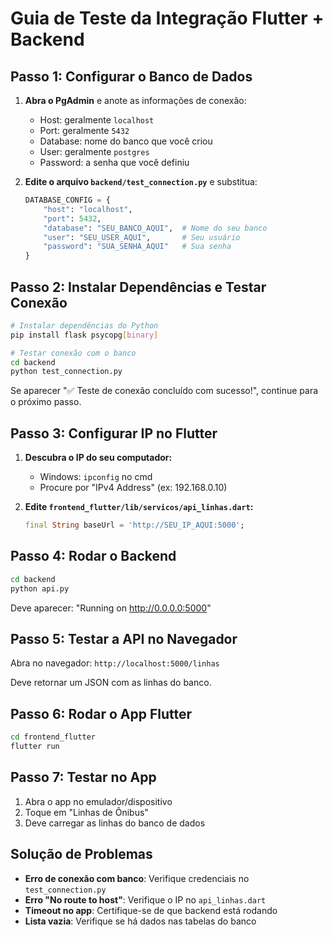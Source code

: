 # Guia de Teste da Integração Flutter + Backend

## Passo 1: Configurar o Banco de Dados

1. **Abra o PgAdmin** e anote as informações de conexão:
   - Host: geralmente `localhost`
   - Port: geralmente `5432`
   - Database: nome do banco que você criou
   - User: geralmente `postgres`
   - Password: a senha que você definiu

2. **Edite o arquivo `backend/test_connection.py`** e substitua:
   ```python
   DATABASE_CONFIG = {
       "host": "localhost",
       "port": 5432,
       "database": "SEU_BANCO_AQUI",  # Nome do seu banco
       "user": "SEU_USER_AQUI",       # Seu usuário
       "password": "SUA_SENHA_AQUI"   # Sua senha
   }
   ```

## Passo 2: Instalar Dependências e Testar Conexão

```bash
# Instalar dependências do Python
pip install flask psycopg[binary]

# Testar conexão com o banco
cd backend
python test_connection.py
```

Se aparecer "✅ Teste de conexão concluído com sucesso!", continue para o próximo passo.

## Passo 3: Configurar IP no Flutter

1. **Descubra o IP do seu computador:**
   - Windows: `ipconfig` no cmd
   - Procure por "IPv4 Address" (ex: 192.168.0.10)

2. **Edite `frontend_flutter/lib/servicos/api_linhas.dart`:**
   ```dart
   final String baseUrl = 'http://SEU_IP_AQUI:5000';
   ```

## Passo 4: Rodar o Backend

```bash
cd backend
python api.py
```

Deve aparecer: "Running on http://0.0.0.0:5000"

## Passo 5: Testar a API no Navegador

Abra no navegador: `http://localhost:5000/linhas`

Deve retornar um JSON com as linhas do banco.

## Passo 6: Rodar o App Flutter

```bash
cd frontend_flutter
flutter run
```

## Passo 7: Testar no App

1. Abra o app no emulador/dispositivo
2. Toque em "Linhas de Ônibus"
3. Deve carregar as linhas do banco de dados

## Solução de Problemas

- **Erro de conexão com banco**: Verifique credenciais no `test_connection.py`
- **Erro "No route to host"**: Verifique o IP no `api_linhas.dart`
- **Timeout no app**: Certifique-se de que backend está rodando
- **Lista vazia**: Verifique se há dados nas tabelas do banco